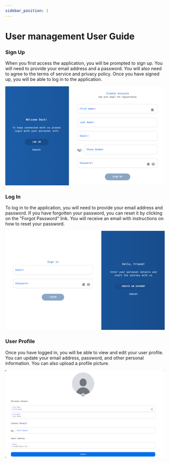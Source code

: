 ```yaml
---
sidebar_position: 1
---
```


# User management User Guide

### Sign Up
When you first access the application, you will be prompted to sign up. You will need to provide your email address and a password. You will also need to agree to the terms of service and privacy policy. Once you have signed up, you will be able to log in to the application.

![user-management-1](./../../static/img/sign-up.png)

### Log In
To log in to the application, you will need to provide your email address and password. If you have forgotten your password, you can reset it by clicking on the "Forgot Password" link. You will receive an email with instructions on how to reset your password.

![user-management-2](./../../static/img/sign-in.png)

### User Profile
Once you have logged in, you will be able to view and edit your user profile. You can update your email address, password, and other personal information. You can also upload a profile picture.

![user-management-3](./../../static/img/update-user.png)

<!-- TODO: Add images for each step. -->